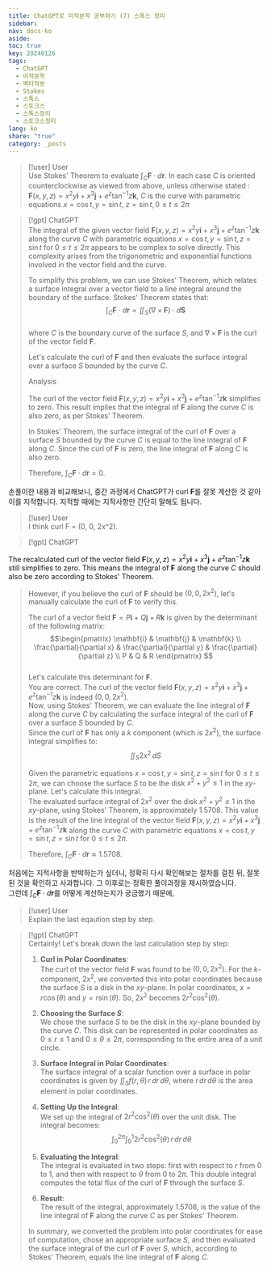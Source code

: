 ```yaml
---  
title: ChatGPT로 미적분학 공부하기 (7) 스톡스 정리  
sidebar:   
nav: docs-ko  
aside:   
toc: true  
key: 20240126  
tags:  
  - ChatGPT  
  - 미적분학  
  - 벡터적분  
  - Stokes  
  - 스톡스  
  - 스토크스  
  - 스톡스정리  
  - 스토크스정리  
lang: ko  
share: "true"  
category: _posts  
---  
```

  
> [!user] User  
> Use Stokes' Theorem to evaluate $\int_C \mathbf{F} \cdot d \mathbf{r}$. In each case $C$ is oriented counterclockwise as viewed from above, unless otherwise stated : $\mathbf{F}(x, y, z)=x^2 y \mathbf{i}+x^3 \mathbf{j}+e^z \tan ^{-1} z \mathbf{k}$, $C$ is the curve with parametric equations $x=\cos t, y=\sin t$, $z=\sin t, 0 \leqslant t \leqslant 2 \pi$   
> <p></p>  
  
> [!gpt] ChatGPT  
>  The integral of the given vector field $\mathbf{F}(x, y, z)=x^2 y \mathbf{i}+x^3 \mathbf{j}+e^z \tan ^{-1} z \mathbf{k}$ along the curve $C$ with parametric equations $x=\cos t, y=\sin t, z=\sin t$ for $0 \leqslant t \leqslant 2 \pi$ appears to be complex to solve directly. This complexity arises from the trigonometric and exponential functions involved in the vector field and the curve.  
>   
> To simplify this problem, we can use Stokes' Theorem, which relates a surface integral over a vector field to a line integral around the boundary of the surface. Stokes' Theorem states that:  
> $$\int_C \mathbf{F} \cdot d\mathbf{r} = \iint_S (\nabla \times \mathbf{F}) \cdot d\mathbf{S}$$  
> where $C$ is the boundary curve of the surface $S$, and $\nabla \times \mathbf{F}$ is the curl of the vector field $\mathbf{F}$.  
>   
> Let's calculate the curl of $\mathbf{F}$ and then evaluate the surface integral over a surface $S$ bounded by the curve $C$.  
>   
>  Analysis  
>   
>  The curl of the vector field $\mathbf{F}(x, y, z)=x^2 y \mathbf{i}+x^3 \mathbf{j}+e^z \tan ^{-1} z \mathbf{k}$ simplifies to zero. This result implies that the integral of $\mathbf{F}$ along the curve $C$ is also zero, as per Stokes' Theorem.  
>    
>  In Stokes' Theorem, the surface integral of the curl of $\mathbf{F}$ over a surface $S$ bounded by the curve $C$ is equal to the line integral of $\mathbf{F}$ along $C$. Since the curl of $\mathbf{F}$ is zero, the line integral of $\mathbf{F}$ along $C$ is also zero.  
>    
> Therefore, $\int_C \mathbf{F} \cdot d \mathbf{r} = 0$.  
>   
  
손풀이한 내용과 비교해보니, 중간 과정에서 ChatGPT가 curl $\mathbf F$를 잘못 계산한 것 같아 이를 지적합니다. 지적할 때에는 지적사항만 간단히 말해도 됩니다.  
  
> [!user] User  
>  I think curl F = (0, 0, 2x^2).  
  
> [!gpt] ChatGPT  
>   
The recalculated curl of the vector field $\mathbf{F}(x, y, z)=x^2 y \mathbf{i}+x^3 \mathbf{j}+e^z \tan ^{-1} z \mathbf{k}$ still simplifies to zero. This means the integral of $\mathbf{F}$ along the curve $C$ should also be zero according to Stokes' Theorem.  
>   
> However, if you believe the curl of $\mathbf{F}$ should be $(0, 0, 2x^2)$, let's manually calculate the curl of $\mathbf{F}$ to verify this.  
>   
> The curl of a vector field $\mathbf{F} = P\mathbf{i} + Q\mathbf{j} + R\mathbf{k}$ is given by the determinant of the following matrix:  
> $$\begin{pmatrix}  
> \mathbf{i} & \mathbf{j} & \mathbf{k} \\  
> \frac{\partial}{\partial x} & \frac{\partial}{\partial y} & \frac{\partial}{\partial z} \\  
> P & Q & R  
> \end{pmatrix}  
> $$  
>  Let's calculate this determinant for $\mathbf{F}$.  
> You are correct. The curl of the vector field $\mathbf{F}(x, y, z)=x^2 y \mathbf{i}+x^3 \mathbf{j}+e^z \tan ^{-1} z \mathbf{k}$ is indeed $(0, 0, 2x^2)$.  
> Now, using Stokes' Theorem, we can evaluate the line integral of $\mathbf{F}$ along the curve $C$ by calculating the surface integral of the curl of $\mathbf{F}$ over a surface $S$ bounded by $C$.  
> Since the curl of $\mathbf{F}$ has only a $k$ component (which is $2x^2$), the surface integral simplifies to:  
$$\iint_S 2x^2 \, dS$$  
>    
>  Given the parametric equations $x=\cos t, y=\sin t, z=\sin t$ for $0 \leqslant t \leqslant 2 \pi$, we can choose the surface $S$ to be the disk $x^2 + y^2 \leq 1$ in the $xy$-plane. Let's calculate this integral.  
> The evaluated surface integral of $2x^2$ over the disk $x^2 + y^2 \leq 1$ in the $xy$-plane, using Stokes' Theorem, is approximately $1.5708$. This value is the result of the line integral of the vector field $\mathbf{F}(x, y, z)=x^2 y \mathbf{i}+x^3 \mathbf{j}+e^z \tan ^{-1} z \mathbf{k}$ along the curve $C$ with parametric equations $x=\cos t, y=\sin t, z=\sin t$ for $0 \leqslant t \leqslant 2 \pi$.  
>   
> Therefore, $\int_C \mathbf{F} \cdot d \mathbf{r} \approx 1.5708$.  
>   
  
처음에는 지적사항을 반박하는가 싶더니, 정확히 다시 확인해보는 절차를 걸친 뒤, 잘못된 것을 확인하고 사과합니다. 그 이후로는 정확한 풀이과정을 제시하였습니다.  
그런데 $\int_C \mathbf{F} \cdot d \mathbf{r}$를 어떻게 계산하는지가 궁금했기 때문에,   
  
  
>[!user] User  
 >Explain the last eqaution step by step.  
  
>[!gpt] ChatGPT  
> Certainly! Let's break down the last calculation step by step:  
>   
> 1. **Curl in Polar Coordinates**:   
>    The curl of the vector field $\mathbf{F}$ was found to be $(0, 0, 2x^2)$. For the $k$-component, $2x^2$, we converted this into polar coordinates because the surface $S$ is a disk in the $xy$-plane. In polar coordinates, $x = r\cos(\theta)$ and $y = r\sin(\theta)$. So, $2x^2$ becomes $2r^2\cos^2(\theta)$.  
>   
> 2. **Choosing the Surface $S$**:  
>    We chose the surface $S$ to be the disk in the $xy$-plane bounded by the curve $C$. This disk can be represented in polar coordinates as $0 \leq r \leq 1$ and $0 \leq \theta \leq 2\pi$, corresponding to the entire area of a unit circle.  
>   
> 3. **Surface Integral in Polar Coordinates**:   
>    The surface integral of a scalar function over a surface in polar coordinates is given by $\iint_S f(r, \theta) \, r \, dr \, d\theta$, where $r \, dr \, d\theta$ is the area element in polar coordinates.  
>   
> 4. **Setting Up the Integral**:  
>    We set up the integral of $2r^2\cos^2(\theta)$ over the unit disk. The integral becomes:  
>    $$\int_{0}^{2\pi} \int_{0}^{1} 2r^2\cos^2(\theta) \, r \, dr \, d\theta$$  
>   
> 5. **Evaluating the Integral**:  
>    The integral is evaluated in two steps: first with respect to $r$ from 0 to 1, and then with respect to $\theta$ from 0 to $2\pi$. This double integral computes the total flux of the curl of $\mathbf{F}$ through the surface $S$.  
>   
> 6. **Result**:  
>    The result of the integral, approximately $1.5708$, is the value of the line integral of $\mathbf{F}$ along the curve $C$ as per Stokes' Theorem.  
>   
> In summary, we converted the problem into polar coordinates for ease of computation, chose an appropriate surface $S$, and then evaluated the surface integral of the curl of $\mathbf{F}$ over $S$, which, according to Stokes' Theorem, equals the line integral of $\mathbf{F}$ along $C$.  
  
